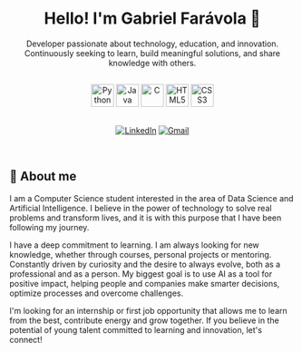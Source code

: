 <h1 align="center">Hello! I'm Gabriel Farávola 👋</h1>

<p align="center">
  Developer passionate about technology, education, and innovation. <br>
  Continuously seeking to learn, build meaningful solutions, and share knowledge with others.
</p>

##

<p align="center">
  <img src="https://cdn.jsdelivr.net/gh/devicons/devicon/icons/python/python-original.svg" alt="Python" width="40" height="40"/>
  <img src="https://cdn.jsdelivr.net/gh/devicons/devicon/icons/java/java-original.svg" alt="Java" width="40" height="40"/>
  <img src="https://cdn.jsdelivr.net/gh/devicons/devicon/icons/c/c-original.svg" alt="C" width="40" height="40"/>
  <img src="https://cdn.jsdelivr.net/gh/devicons/devicon/icons/html5/html5-original.svg" alt="HTML5" width="40" height="40"/>
  <img src="https://cdn.jsdelivr.net/gh/devicons/devicon/icons/css3/css3-original.svg" alt="CSS3" width="40" height="40"/>
</p>

##

<p align="center">
    <a href="https://www.linkedin.com/in/gabrielfaravola/" target="_blank">
    <img src="https://img.shields.io/badge/LinkedIn-0077B5?style=for-the-badge&logo=linkedin&logoColor=white" alt="LinkedIn"></a>
    <a href="mailto:gabrielfaravola@gmail.com">
    <img src="https://img.shields.io/badge/E--mail-D14836?style=for-the-badge&logo=gmail&logoColor=white" alt="Gmail"></a>
    
</p>

<br>

## 📌 About me

I am a Computer Science student interested in the area of ​Data Science and Artificial Intelligence. I believe in the power of technology to solve real problems and transform lives, and it is with this purpose that I have been following my journey.

I have a deep commitment to learning. I am always looking for new knowledge, whether through courses, personal projects or mentoring. Constantly driven by curiosity and the desire to always evolve, both as a professional and as a person. My biggest goal is to use AI as a tool for positive impact, helping people and companies make smarter decisions, optimize processes and overcome challenges.

I'm looking for an internship or first job opportunity that allows me to learn from the best, contribute energy and grow together. If you believe in the potential of young talent committed to learning and innovation, let's connect!
